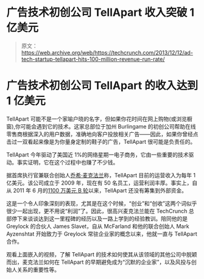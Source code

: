 # 广告技术初创公司 TellApart 收入突破 1 亿美元

> 原文：<https://web.archive.org/web/https://techcrunch.com/2013/12/12/ad-tech-startup-tellapart-hits-100-million-revenue-run-rate/>

# 广告技术初创公司 TellApart 的收入达到 1 亿美元

TellApart 可能不是一个家喻户晓的名字，但如果你花时间在网上购物(或浏览橱窗),你可能会遇到它的技术。这家总部位于加州 Burlingame 的初创公司帮助在线零售商根据深入的用户数据，准确地向客户投放相关广告——因此，如果你曾经点击过一双看起来像是为你量身定制的鞋子的广告，TellApart 很可能是负责任的。

TellApart 今年驱动了美国近 1%的网络星期一电子商务，它由一些重要的技术驱动。事实证明，它在这个过程中也赚了不少钱。

据首席执行官兼联合创始人[乔希·麦克法兰](https://web.archive.org/web/20221208111338/http://www.crunchbase.com/person/josh-mcfarland)称，TellApart 目前的运营收入为每年 1 亿美元。该公司成立于 2009 年，现在有 50 名员工，运营利润丰厚。事实上，自从 2011 年 6 月的[1100 万美元 B 轮](https://web.archive.org/web/20221208111338/https://beta.techcrunch.com/2011/06/13/former-googlers-raise-13m-from-bain-and-greylock-for-ads-that-follow-customers-around-the-web/)以来，TellApart 还没有筹集到外部资金。

这是一个令人印象深刻的表现，尤其是在这个时候，“创业”和“创收”这两个词似乎很少一起出现，更不用说“利润”了。因此，很高兴麦克法兰能在 TechCrunch 总部停下来谈谈达到这一里程碑的经历以及一路上学到的经验教训。陪同他的是 Greylock 的合伙人 James Slavet，自从 McFarland 和他的联合创始人 Mark Ayzenshtat 开始致力于 Greylock 常驻企业家的概念以来，他就一直与 TellApart 合作。

观看上面嵌入的视频，了解 TellApart 的技术如何使其从该领域的其他公司中脱颖而出，麦克法兰如何在 TellApart 的早期避免成为“沉默的企业家”，以及风投与创始人关系的重要性等。